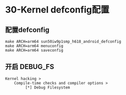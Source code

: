 # 30-Kernel defconfig配置

## 配置defconfig

```
make ARCH=arm64 sun50iw9p1smp_h618_android_defconfig
make ARCH=arm64 menuconfig
make ARCH=arm64 saveconfig
```



## 开启 DEBUG_FS

```
Kernel hacking > 
	Compile-time checks and compiler options >
		 [*] Debug Filesystem
```



